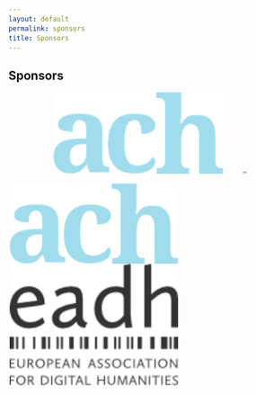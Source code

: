 ```yaml
---
layout: default
permalink: sponsors
title: Sponsors
---
```


## Sponsors

<p align="center">
  <img alt="ACH logo" src="/assets/images/ach-logo.png" width="60%">
&nbsp; &nbsp; &nbsp; &nbsp;
  <img alt="European Association of Digital Humanities logo" src="/assets/images/eadh-logo.png" width="6O%">
</p>


<img src="/assets/images/ach-logo.png" width="300px" style="float:left; margin-left: 2px;" title="ACH logo">

<img src="/assets/images/eadh-logo.png" width="300px" style="float:center; margin-left: 2px;" title="European Association of Digital Humanities logo">
